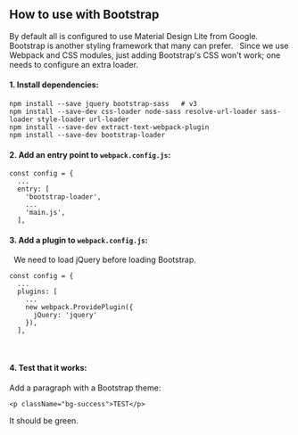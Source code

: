 
## How to use with Bootstrap  

By default all is configured to use Material Design Lite from Google.
 Bootstrap is another styling framework that many can prefer.  
Since we use Webpack and CSS modules, just adding Bootstrap's CSS won't work; 
one needs to configure an extra loader.  

#### 1. Install dependencies:      

    npm install --save jquery bootstrap-sass   # v3      
    npm install --save-dev css-loader node-sass resolve-url-loader sass-loader style-loader url-loader     
    npm install --save-dev extract-text-webpack-plugin     
    npm install --save-dev bootstrap-loader  
    
#### 2. Add an entry point to `webpack.config.js`:      
    
    const config = {       
      ...       
      entry: [         
        'bootstrap-loader',         
        ...         
        'main.js',       
      ],        

#### 3. Add a plugin to `webpack.config.js`:

  We need to load jQuery before loading Bootstrap.           

    const config = {        
      ...       
      plugins: [         
        ...         
        new webpack.ProvidePlugin({           
          jQuery: 'jquery'         
        }),       
      ],        
      
 
#### 4. Test that it works:  

Add a paragraph with a Bootstrap theme:      

    <p className="bg-success">TEST</p>      
    
It should be green. 
